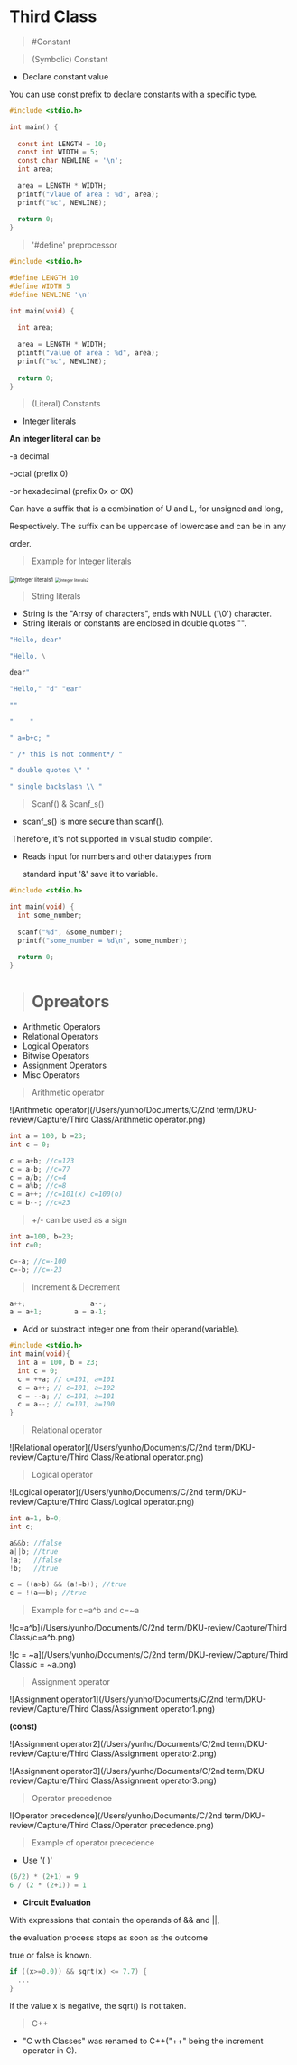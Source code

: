 # Third Class



> #Constant



> (Symbolic) Constant

- Declare constant value

You can use const prefix to declare constants with a specific type.

```c
#include <stdio.h>

int main() {
  
  const int LENGTH = 10;
  const int WIDTH = 5;
  const char NEWLINE = '\n';
  int area;
  
  area = LENGTH * WIDTH;
  printf("vlaue of area : %d", area);
  printf("%c", NEWLINE);
  
  return 0;
}
```



> '#define' preprocessor

```c
#include <stdio.h>

#define LENGTH 10
#define WIDTH 5
#define NEWLINE '\n'

int main(void) {
  
  int area;
  
  area = LENGTH * WIDTH;
  ptintf("value of area : %d", area);
  printf("%c", NEWLINE);
  
  return 0;
}
```



> (Literal) Constants



- Integer literals 



**An integer literal can be**

-a decimal

-octal (prefix 0)

-or hexadecimal (prefix 0x or 0X)



Can have a suffix that is a combination of U and L, for unsigned and long,

Respectively. The suffix can be uppercase of lowercase and can be in any 

order.

> Example for lnteger literals

<img src="/Users/yunho/Documents/C/2nd term/DKU-review/Capture/Third Class/Integer literals1.png" alt="Integer literals1" style="zoom:67%;" />







<img src="/Users/yunho/Desktop/Integer literals2.png" alt="Integer literals2" style="zoom:50%;" />







> String literals

- String is the "Arrsy of characters", ends with NULL ('\0') character.
- String literals or constants are enclosed in double quotes "".

```c
"Hello, dear"

"Hello, \

dear"

"Hello," "d" "ear"
```

```c
""

"    "

" a=b+c; "

" /* this is not comment*/ "

" double quotes \" "

" single backslash \\ "
```







> Scanf() & Scanf_s()

- scanf_s() is more secure than scanf().

​       Therefore, it's not supported in visual studio compiler. 

- Reads input for numbers and other datatypes from

  standard input '&' save it to variable.

``` c
#include <stdio.h>

int main(void) {
  int some_number;
  
  scanf("%d", &some_number);
  printf("some_number = %d\n", some_number);
  
  return 0;
}
```



> # Opreators

- Arithmetic Operators
- Relational Operators
- Logical Operators
- Bitwise Operators
- Assignment Operators
- Misc Operators



> Arithmetic operator

![Arithmetic operator](/Users/yunho/Documents/C/2nd term/DKU-review/Capture/Third Class/Arithmetic operator.png)

```c
int a = 100, b =23;
int c = 0;

c = a+b; //c=123
c = a-b; //c=77
c = a/b; //c=4
c = a%b; //c=8
c = a++; //c=101(x) c=100(o)
c = b--; //c=23
```

> +/- can be used as a sign

```c
int a=100, b=23;
int c=0;

c=-a; //c=-100
c=-b; //c=-23
```

> Increment & Decrement

```c
a++;				a--;
a = a+1;		a = a-1;
```

- Add or substract integer one from their operand(variable).

```c
#include <stdio.h>
int main(void){
  int a = 100, b = 23;
  int c = 0;
  c = ++a; // c=101, a=101
  c = a++; // c=101, a=102
  c = --a; // c=101, a=101
  c = a--; // c=101, a=100
}
```



>Relational operator

![Relational operator](/Users/yunho/Documents/C/2nd term/DKU-review/Capture/Third Class/Relational operator.png)

> Logical operator

![Logical operator](/Users/yunho/Documents/C/2nd term/DKU-review/Capture/Third Class/Logical operator.png)

```c
int a=1, b=0;
int c;

a&&b; //false
a||b; //true
!a;   //false
!b;   //true

c = ((a>b) && (a!=b)); //true
c = !(a==b); //true
```

> Example for c=a^b and c=~a

![c=a^b](/Users/yunho/Documents/C/2nd term/DKU-review/Capture/Third Class/c=a^b.png)



![c = ~a](/Users/yunho/Documents/C/2nd term/DKU-review/Capture/Third Class/c = ~a.png)

> Assignment operator

![Assignment operator1](/Users/yunho/Documents/C/2nd term/DKU-review/Capture/Third Class/Assignment operator1.png)

**(const)**

![Assignment operator2](/Users/yunho/Documents/C/2nd term/DKU-review/Capture/Third Class/Assignment operator2.png)



![Assignment operator3](/Users/yunho/Documents/C/2nd term/DKU-review/Capture/Third Class/Assignment operator3.png)

> Operator precedence

![Operator precedence](/Users/yunho/Documents/C/2nd term/DKU-review/Capture/Third Class/Operator precedence.png)

> Example of operator precedence

- Use '( )'

```c
(6/2) * (2+1) = 9
6 / (2 * (2+1)) = 1
```

- **Circuit Evaluation**

With expressions that contain the operands of && and ||,

the evaluation process stops as soon as the outcome 

true or false is known.

```c
if ((x>=0.0)) && sqrt(x) <= 7.7) {
  ...
}
```

if the value x is negative, the sqrt() is not taken.



> C++

- "C with Classes" was renamed to C++("++" being the increment operator in C).

